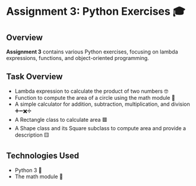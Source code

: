 # Assignment 3: Python Exercises 🎓

## Overview
<strong>Assignment 3</strong> contains various Python exercises, focusing on lambda expressions, functions, and object-oriented programming.

## Task Overview
<ul>
  <li>Lambda expression to calculate the product of two numbers 🤓</li>
  <li>Function to compute the area of a circle using the math module 📏</li>
  <li>A simple calculator for addition, subtraction, multiplication, and division ➕➖✖️➗</li>
  <li>A Rectangle class to calculate area 🟥</li>
  <li>A Shape class and its Square subclass to compute area and provide a description 🟨</li>
</ul>


## Technologies Used
<ul>
  <li>Python 3 🐍</li>
  <li>The math module 📐</li>
</ul>
